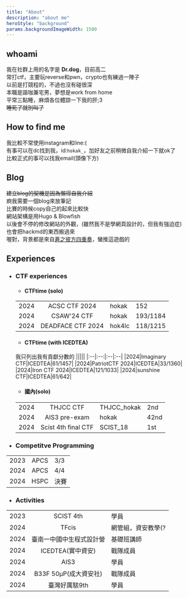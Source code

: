 ```yaml
---
title: "About"
description: "about me"
heroStyle: "background"
params.backgroundImageWidth: 1500
---
```



## whoami

我在社群上用的名字是 __Dr.dog__，目前高二  
常打ctf，主要玩reverse和pwn，crypto也有練過一陣子  
以前是打競程的，不過也沒有碰很深  
本職是諧咖兼宅男，夢想是work from home  
平常三點睡，麻煩各位體諒一下我的肝;3   
~~睡死了就別叫了~~

## How to find me

我比較不常使用instagram和line:(  
有事可以在dc找到我，id:`hokak_`，加好友之前稍微自我介紹一下就ok了  
比較正式的事可以找我email(頭像下方)

## Blog

~~建立blog的契機是因為懶得自我介紹~~  
痾我需要一個blog來放筆記  
比賽的時候copy自己的起來比較快  
網站架構是用Hugo & Blowfish  
以後會不停的修改網站的外觀，(雖然我不是學網頁設計的，但我有強迫症)  
也會把hackmd的東西搬過來  
喔對，背景都是來自[蒼之彼方四重奏](https://store.steampowered.com/app/1044620/_/)，蠻推這遊戲的

## Experiences

- ### CTF experiences
    - #### CTFtime (solo)
    |||||
    |:--|:--:|:--|:--|
    |2024|ACSC CTF 2024|hokak|152|
    |2024|CSAW'24 CTF|hokak|193/1184|
    |2024|DEADFACE CTF 2024|hok4lc|118/1215
    - #### CTFtime (with ICEDTEA)
    我只列出我有貢獻分數的
    |||||
    |:--|:--:|:--|:--|
    |2024|Imaginary CTF|ICEDTEA|61/1457|
    |2024|PatriotCTF 2024|ICEDTEA|33/1360|
    |2024|Iron CTF 2024|ICEDTEA|121/1033|
    |2024|sunshine CTF|ICEDTEA|61/642|
    - #### 國內(solo)
    |||||
    |:--|:--:|:--|:--|
    |2024|THJCC CTF|THJCC_hokak|2nd|
    |2024|AIS3 pre-exam|hokak|42nd|
    |2024|Scist 4th final CTF|SCIST_18|1st|


- ### Competitve Programming

||||
|:--|:--:|:--|
|2023|APCS|3/3|
|2024|APCS|4/4|
|2024|HSPC|決賽|

- ### Activities

||||
|:--|:--:|:--|
|2023|SCIST 4th|學員|
|2024|TFcis|網管組，資安教學(?|
|2024|臺南一中國中生程式設計營|基礎班講師|
|2024|ICEDTEA(實中資安)|戰隊成員|
|2024|AIS3|學員|
|2024|B33F 50μP(成大資安社)|戰隊成員|
|2024|臺灣好厲駭9th|學員|
